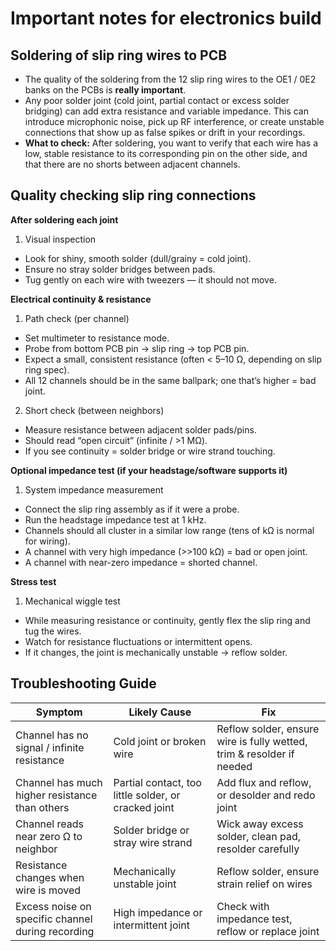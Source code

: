 # Important notes for electronics build 

## Soldering of slip ring wires to PCB
- The quality of the soldering from the 12 slip ring wires to the OE1 / 0E2 banks on the PCBs is **really important**.
- Any poor solder joint (cold joint, partial contact or excess solder bridging) can add extra resistance and variable impedance. This can introduce microphonic noise, pick up RF interference, or create unstable connections that show up as false spikes or drift in your recordings.
- **What to check:** After soldering, you want to verify that each wire has a low, stable resistance to its corresponding pin on the other side, and that there are no shorts between adjacent channels.

## Quality checking slip ring connections 
**After soldering each joint**
1. Visual inspection
- Look for shiny, smooth solder (dull/grainy = cold joint).
- Ensure no stray solder bridges between pads.
- Tug gently on each wire with tweezers — it should not move.

**Electrical continuity & resistance**
1. Path check (per channel)
- Set multimeter to resistance mode.
- Probe from bottom PCB pin → slip ring → top PCB pin.
- Expect a small, consistent resistance (often < 5–10 Ω, depending on slip ring spec).
- All 12 channels should be in the same ballpark; one that’s higher = bad joint.

2. Short check (between neighbors)
- Measure resistance between adjacent solder pads/pins.
- Should read “open circuit” (infinite / >1 MΩ).
- If you see continuity = solder bridge or wire strand touching.

**Optional impedance test (if your headstage/software supports it)**
1. System impedance measurement
- Connect the slip ring assembly as if it were a probe.
- Run the headstage impedance test at 1 kHz.
- Channels should all cluster in a similar low range (tens of kΩ is normal for wiring).
- A channel with very high impedance (>>100 kΩ) = bad or open joint.
- A channel with near-zero impedance = shorted channel.

**Stress test**
1. Mechanical wiggle test
- While measuring resistance or continuity, gently flex the slip ring and tug the wires.
- Watch for resistance fluctuations or intermittent opens.
- If it changes, the joint is mechanically unstable → reflow solder.

## Troubleshooting Guide

| Symptom                                | Likely Cause                              | Fix                                                                 |
|----------------------------------------|-------------------------------------------|---------------------------------------------------------------------|
| Channel has no signal / infinite resistance | Cold joint or broken wire                  | Reflow solder, ensure wire is fully wetted, trim & resolder if needed |
| Channel has much higher resistance than others | Partial contact, too little solder, or cracked joint | Add flux and reflow, or desolder and redo joint                      |
| Channel reads near zero Ω to neighbor  | Solder bridge or stray wire strand        | Wick away excess solder, clean pad, resolder carefully              |
| Resistance changes when wire is moved  | Mechanically unstable joint               | Reflow solder, ensure strain relief on wires                        |
| Excess noise on specific channel during recording | High impedance or intermittent joint       | Check with impedance test, reflow or replace joint                  |

